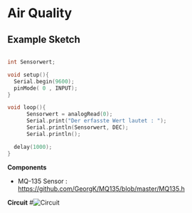 # Air Quality

## Example Sketch

```C

int Sensorwert;

void setup(){
  Serial.begin(9600);
  pinMode( 0 , INPUT);
}

void loop(){
      Sensorwert = analogRead(0);
      Serial.print("Der erfasste Wert lautet : "); 
      Serial.println(Sensorwert, DEC);
      Serial.println();

  delay(1000);                        
} 

```

**Components**
- MQ-135 Sensor : https://github.com/GeorgK/MQ135/blob/master/MQ135.h

**Circuit**
#![Circuit](circuit/.png)


